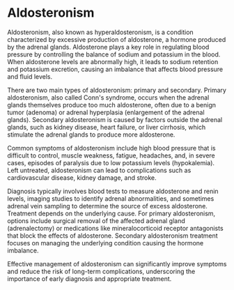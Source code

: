 <!--
source: GPT-4o: Aldosteronism (as paragraphs) (less than 220 words)
aka: hyperaldosteronism, Conn's syndrome
tags: aldosterone adrenal-system
-->

# Aldosteronism

Aldosteronism, also known as hyperaldosteronism, is a condition characterized by excessive production of aldosterone, a hormone produced by the adrenal glands. Aldosterone plays a key role in regulating blood pressure by controlling the balance of sodium and potassium in the blood. When aldosterone levels are abnormally high, it leads to sodium retention and potassium excretion, causing an imbalance that affects blood pressure and fluid levels.

There are two main types of aldosteronism: primary and secondary. Primary aldosteronism, also called Conn's syndrome, occurs when the adrenal glands themselves produce too much aldosterone, often due to a benign tumor (adenoma) or adrenal hyperplasia (enlargement of the adrenal glands). Secondary aldosteronism is caused by factors outside the adrenal glands, such as kidney disease, heart failure, or liver cirrhosis, which stimulate the adrenal glands to produce more aldosterone.

Common symptoms of aldosteronism include high blood pressure that is difficult to control, muscle weakness, fatigue, headaches, and, in severe cases, episodes of paralysis due to low potassium levels (hypokalemia). Left untreated, aldosteronism can lead to complications such as cardiovascular disease, kidney damage, and stroke.

Diagnosis typically involves blood tests to measure aldosterone and renin levels, imaging studies to identify adrenal abnormalities, and sometimes adrenal vein sampling to determine the source of excess aldosterone. Treatment depends on the underlying cause. For primary aldosteronism, options include surgical removal of the affected adrenal gland (adrenalectomy) or medications like mineralocorticoid receptor antagonists that block the effects of aldosterone. Secondary aldosteronism treatment focuses on managing the underlying condition causing the hormone imbalance.

Effective management of aldosteronism can significantly improve symptoms and reduce the risk of long-term complications, underscoring the importance of early diagnosis and appropriate treatment.
